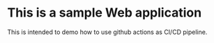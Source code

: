 # This is a sample Web application

This is intended to demo how to use
github actions as CI/CD pipeline.